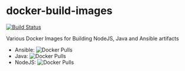 # docker-build-images

[![Build Status](https://travis-ci.org/toolisticon/docker-build-images.svg?branch=master)](https://travis-ci.org/toolisticon/docker-build-images)

Various Docker Images for Building NodeJS, Java and Ansible artifacts

* Ansible: ![Docker Pulls](https://img.shields.io/docker/pulls/toolisticon/ansible-builder.svg)
* Java: ![Docker Pulls](https://img.shields.io/docker/pulls/toolisticon/java-builder.svg)
* NodeJS: ![Docker Pulls](https://img.shields.io/docker/pulls/toolisticon/nodejs-builder.svg)

